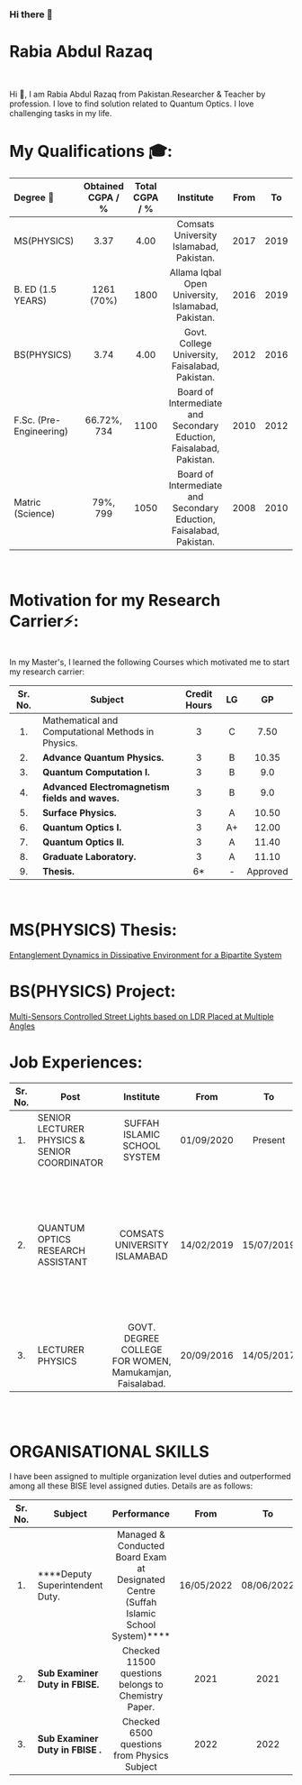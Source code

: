 ### Hi there 👋

<!--
**rabia-rashid/rabia-rashid** is a ✨ _special_ ✨ repository because its `README.md` (this file) appears on your GitHub profile.

Here are some ideas to get you started:

- 🔭 I’m currently working on ...

- 🌱 I’m currently learning ...
- 👯 I’m looking to collaborate on ...
- 🤔 I’m looking for help with ...
- 💬 Ask me about ...
- 📫 How to reach me: ...
- 😄 Pronouns: ...
- ⚡ Fun fact: ...
-->
# Rabia Abdul Razaq
<br>

Hi 👋, I am Rabia Abdul Razaq from Pakistan.Researcher & Teacher by profession. I love to find solution related to Quantum Optics. I love challenging tasks in my life.

# My Qualifications 🎓: 

|  Degree 📘 | Obtained CGPA / % | Total CGPA / % | Institute | From | To |
|  :-------- | :---------------: | :------------: | :------:  | :--: | :--: |
|  MS(PHYSICS) | 3.37 | 4.00 | Comsats University Islamabad, Pakistan.  | 2017 | 2019 |
|  B. ED (1.5 YEARS) | 1261 (70%) | 1800 | Allama Iqbal Open University, Islamabad, Pakistan.  | 2016 | 2019 |
|  BS(PHYSICS) | 3.74 | 4.00 | Govt. College University, Faisalabad, Pakistan.  | 2012 | 2016 |
|  F.Sc. (Pre-Engineering) | 66.72%, 734 | 1100 | Board of Intermediate and Secondary Eduction, Faisalabad, Pakistan.  | 2010 | 2012 |
|  Matric (Science) | 79%, 799 | 1050 | Board of Intermediate and Secondary Eduction, Faisalabad, Pakistan. | 2008 | 2010 |

<br>

# Motivation for my Research Carrier⚡:
<br>
In my Master's, I learned the following Courses which motivated me to start my research carrier:

| Sr. No. | Subject | Credit Hours | LG | GP |
| :-----: | ------- | :----------: | :--: | :--: |
| 1. | Mathematical and Computational Methods in Physics. | 3 | C | 7.50 |
| 2. | ****Advance Quantum Physics.**** | 3 | B | 10.35 |
| 3. | ****Quantum Computation I.**** | 3 | B | 9.0 |
| 4. | ****Advanced Electromagnetism fields and waves.**** | 3 | B | 9.0 |
| 5. | ****Surface Physics.**** | 3 | A | 10.50 |
| 6. | ****Quantum Optics I.**** | 3 | A+ | 12.00 |
| 7. | ****Quantum Optics II.**** | 3 | A | 11.40 |
| 8. | ****Graduate Laboratory.**** | 3 | A | 11.10 |
| 9. | ****Thesis.**** | 6* | - | Approved |
<br>

# MS(PHYSICS) Thesis: 
<a href="#"> Entanglement Dynamics in Dissipative Environment for a Bipartite System </a>
<br>

# BS(PHYSICS) Project: 
<a href="#"> Multi-Sensors Controlled Street Lights based on LDR Placed at Multiple Angles </a>
<br>

# Job Experiences:
| Sr. No. | Post | Institute | From | To | Responsibilities |
| :-----: | ------- | :----------: | :--: | :--: | -- |
| 1. | SENIOR LECTURER PHYSICS & SENIOR COORDINATOR | SUFFAH ISLAMIC SCHOOL SYSTEM | 01/09/2020 | Present | Senior Physics Teacher and Senior Coordinator, Time Table Management, Exam Schedule Management, Expenditures Management |
| 2. | QUANTUM OPTICS RESEARCH ASSISTANT |  COMSATS UNIVERSITY ISLAMABAD | 14/02/2019 | 15/07/2019 | Directly worked on Project: “entanglement dynamics of a bipartite system under dissipative threats, especially in case of thermal reservoir".<br> Funding Agency: HEC Pakistan, NRPU: 8864/NRPU/R&D/HEC/2017.<br> Helped Supervisor for Undergraduate Teaching by grading class assignments and quizzes |
| 3. | LECTURER PHYSICS |  GOVT. DEGREE COLLEGE FOR WOMEN, Mamukamjan, Faisalabad. | 20/09/2016 | 14/05/2017 | Taught Physics Subject to A Level and Intermediate Students |


<br><br>
# ORGANISATIONAL SKILLS
I have been assigned to multiple organization level duties and outperformed among all these BISE level assigned duties. Details are as follows:

| Sr. No. | Subject | Performance | From | To |
| :-----: | ------- | :----------: | :--: | :--: |
| 1. | ****Deputy Superintendent Duty. | Managed & Conducted Board Exam at Designated Centre (Suffah Islamic School System)**** | 16/05/2022 | 08/06/2022 |
| 2. | ****Sub Examiner Duty in FBISE.**** | Checked 11500 questions belongs to Chemistry Paper. | 2021 | 2021 |
| 3. | ****Sub Examiner Duty in FBISE .**** | Checked 6500 questions from Physics Subject | 2022 | 2022 |

